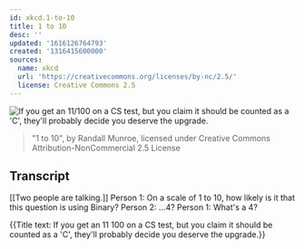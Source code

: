 ```yaml
---
id: xkcd.1-to-10
title: 1 to 10
desc: ''
updated: '1616126764793'
created: '1316415600000'
sources:
  name: xkcd
  url: 'https://creativecommons.org/licenses/by-nc/2.5/'
  license: Creative Commons 2.5
---
```

![If you get an 11/100 on a CS test, but you claim it should be counted as a 'C', they'll probably decide you deserve the upgrade.](https://imgs.xkcd.com/comics/1_to_10.png)
> "1 to 10", by Randall Munroe, licensed under Creative Commons Attribution-NonCommercial 2.5 License

## Transcript
[[Two people are talking.]]
Person 1: On a scale of 1 to 10, how likely is it that this question is using Binary?
Person 2: ...4?
Person 1: What's a 4?

{{Title text: If you get an 11
100 on a CS test, but you claim it should be counted as a 'C', they'll probably decide you deserve the upgrade.}}
